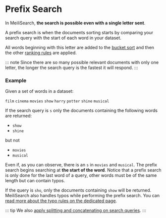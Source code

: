 # Prefix Search

In MeiliSearch, **the search is possible even with a single letter sent**.

A prefix search is when the documents sorting starts by comparing your search query with the start of each word in your dataset.

All words beginning with this letter are added to the [bucket sort](/guides/advanced_guides/bucket_sort.md) and then the other [ranking rules](/guides/advanced_guides/relevancy.md) are applied.

::: note
Since there are so many possible relevant documents with only one letter, the longer the search query is the fastest it will respond.
:::

### Example

Given a set of words in a dataset:

`film` `cinema` `movies` `show` `harry` `potter` `shine` `musical`

If the search query is `s` only the documents containing the following words are returned:

- `show`
- `shine`

but not

- `movies`
- `musical`

Even if, as you can observe, there is an `s` in `movies` and `musical`. The prefix search begins searching at **the start of the word**. Notice that a prefix search is only done for the last word of a query, other words must be of the same length but can contain typos.

If the query is `sho`, only the documents containing `show` will be returned. MeiliSearch also handles typos while performing the prefix search. You can [read more about the typo rules on the dedicated page](/guides/advanced_guides/typotolerance.md#typo-tolerance-rules).

::: tip
We also [apply splitting and concatenating on search queries](/guides/advanced_guides/concat.md).
:::
